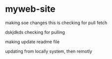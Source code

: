 # myweb-site

making soe changes
this is checking for pull fetch 

 dskjdkds
checking for pulling

making update readme file

updating from locally system, then remotly
